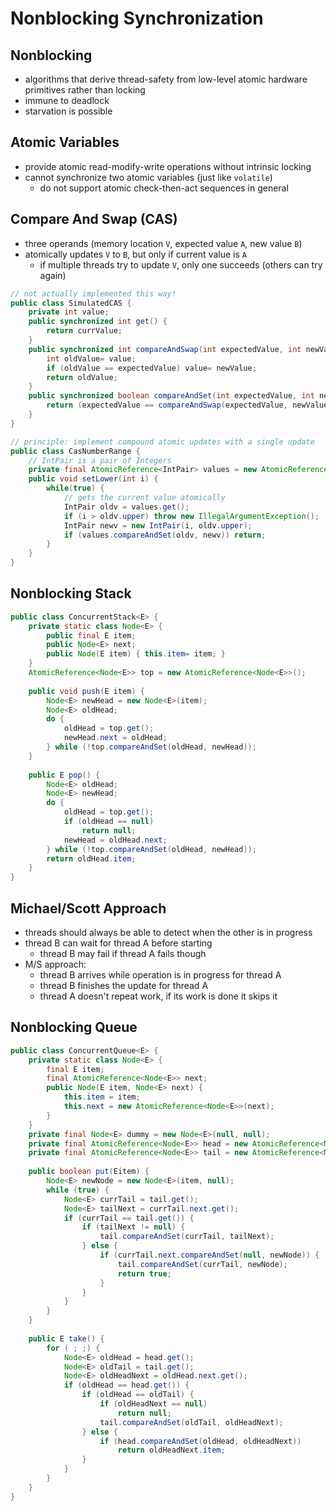 # Nonblocking Synchronization

## Nonblocking

- algorithms that derive thread-safety from low-level atomic hardware primitives rather than locking
- immune to deadlock 
- starvation is possible

## Atomic Variables

- provide atomic read-modify-write operations without intrinsic locking
- cannot synchronize two atomic variables (just like `volatile`)
  - do not support atomic check-then-act sequences in general

## Compare And Swap (CAS)

- three operands (memory location `V`, expected value `A`, new value `B`)
- atomically updates `V` to `B`, but only if current value is `A`
  - if multiple threads try to update `V`, only one succeeds (others can try again)
 
```java
// not actually implemented this way!
public class SimulatedCAS {
    private int value;
    public synchronized int get() {
        return currValue;
    }
    public synchronized int compareAndSwap(int expectedValue, int newValue) {
        int oldValue= value;
        if (oldValue == expectedValue) value= newValue;    
        return oldValue;  
    }
    public synchronized boolean compareAndSet(int expectedValue, int newValue) {
        return (expectedValue == compareAndSwap(expectedValue, newValue));
    }
}
```

```java
// principle: implement compound atomic updates with a single update
public class CasNumberRange { 
    // IntPair is a pair of Integers 
    private final AtomicReference<IntPair> values = new AtomicReference<IntPair>(new IntPair(0, 0));
    public void setLower(int i) {    
        while(true) {
            // gets the current value atomically
            IntPair oldv = values.get(); 
            if (i > oldv.upper) throw new IllegalArgumentException();
            IntPair newv = new IntPair(i, oldv.upper);
            if (values.compareAndSet(oldv, newv)) return;
        }
    }
}
```

## Nonblocking Stack

```java
public class ConcurrentStack<E> {
    private static class Node<E> {
        public final E item;  
        public Node<E> next;  
        public Node(E item) { this.item= item; }
    }
    AtomicReference<Node<E>> top = new AtomicReference<Node<E>>();
    
    public void push(E item) {
        Node<E> newHead = new Node<E>(item);
        Node<E> oldHead;
        do {
            oldHead = top.get();
            newHead.next = oldHead;
        } while (!top.compareAndSet(oldHead, newHead));
    }
    
    public E pop() {
        Node<E> oldHead;  
        Node<E> newHead;
        do {
            oldHead = top.get();
            if (oldHead == null) 
                return null;
            newHead = oldHead.next;
        } while (!top.compareAndSet(oldHead, newHead));
        return oldHead.item;
    }
}
```

## Michael/Scott Approach

- threads should always be able to detect when the other is in progress
- thread B can wait for thread A before starting 
  - thread B may fail if thread A fails though
- M/S approach:
  - thread B arrives while operation is in progress for thread A
  - thread B finishes the update for thread A
  - thread A doesn't repeat work, if its work is done it skips it

## Nonblocking Queue

```java
public class ConcurrentQueue<E> {
    private static class Node<E> {
        final E item;
        final AtomicReference<Node<E>> next;
        public Node(E item, Node<E> next) { 
            this.item = item;
            this.next = new AtomicReference<Node<E>>(next);
        }
    }
    private final Node<E> dummy = new Node<E>(null, null);
    private final AtomicReference<Node<E>> head = new AtomicReference<Node<E>>(dummy);
    private final AtomicReference<Node<E>> tail = new AtomicReference<Node<E>>(dummy);
    
    public boolean put(Eitem) {
        Node<E> newNode = new Node<E>(item, null);
        while (true) {
            Node<E> currTail = tail.get();
            Node<E> tailNext = currTail.next.get();
            if (currTail == tail.get()) {                               // did tail change?
                if (tailNext != null) {                                 // queue in intermediate state, advance tail
                    tail.compareAndSet(currTail, tailNext);
                } else {                                                // in quiescent state, try inserting new node
                    if (currTail.next.compareAndSet(null, newNode)) {   // insertion succeeded, try advancing tail
                        tail.compareAndSet(currTail, newNode);          // will fail if tail already moved
                        return true;
                    }
                }
            }
        }
    }
    
    public E take() {
        for ( ; ;) {
            Node<E> oldHead = head.get();                               // get current head
            Node<E> oldTail = tail.get();                               // get current tail
            Node<E> oldHeadNext = oldHead.next.get();                   // get current head.next
            if (oldHead == head.get()) {                                // has another take happened?
                if (oldHead == oldTail) {                               // queue empty or tail being updated
                    if (oldHeadNext == null)                            // is queue empty? 
                        return null;         
                    tail.compareAndSet(oldTail, oldHeadNext);           // tail needs update. try to advance it
                } else {                                                // no need to deal with tail
                    if (head.compareAndSet(oldHead, oldHeadNext)) 
                        return oldHeadNext.item;
                }
            }
        }
    }
}
```
